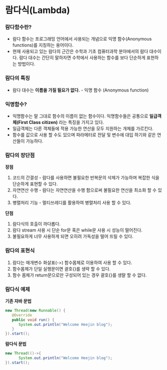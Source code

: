 # 람다식(Lambda)
### 람다함수란?
- 람다 함수는 프로그래밍 언어에서 사용되는 개념으로 익명 함수(Anonymous functions)를 지칭하는 용어이다.
- 현재 사용되고 있는 람다의 근간은 수학과 기초 컴퓨터과학 분야에서의 람다 대수이다. 람다 대수는 간단히 말하자면 수학에서 사용하는 함수를 보다 단순하게 표현하는 방법이다.

### 람다의 특징
- 람다 대수는 **이름을 가질 필요가 없다.** - 익명 함수 (Anonymous function)

### 익명함수?
- 익명함수는 말 그대로 함수의 이름이 없는 함수이다. 익명함수들은 공통으로 **일급객체(First Class citizen)** 라는 특징을 가지고 있다.
- 일급객체는 다른 객체들에 적용 가능한 연산을 모두 지원하는 개체를 가르킨다.
- 함수를 값으로 사용 할 수도 있으며 파라메터로 전달 및 변수에 대입 하기와 같은 연산들이 가능하다.

### 람다의 장단점
**장점**   
1. 코드의 간결성 - 람다를 사용하면 불필요한 반복문의 삭제가 가능하며 복잡한 식을 단순하게 표현할 수 있다.
2. 자연연산 수행 - 람다는 자연연산을 수행 함으로써 불필요한 연산을 최소화 할 수 있다.
3. 병렬처리 기능 - 멀티쓰레디를 활용하여 병렬처리 사용 할 수 있다.

**단점**
1. 람다식의 호출이 까다롭다.
2. 람다 stream 사용 시 단순 for문 혹은 while문 사용 시 성능이 떨어진다.
3. 불필요하게 너무 사용하게 되면 오히려 가독성을 떨어 뜨릴 수 있다.

### 람다의 표현식
1. 람다는 매개변수 화살표(->) 함수몸체로 이용하여 사용 할 수 있다.
2. 함수몸체가 단일 실행문이면 괄호{}를 생략 할 수 있다.
3. 함수 몸체가 return문으로만 구성되어 있는 경우 괄호{}를 생랼 할 수 없다.

### 람다식 예제
**기존 자바 문법**
```java
new Thread(new Runnable() {
   @Override
   public void run() { 
      System.out.println("Welcome Heejin blog"); 
   }
}).start();
```
**람다식 문법**
```java
new Thread(()->{
      System.out.println("Welcome Heejin blog");
}).start();
```